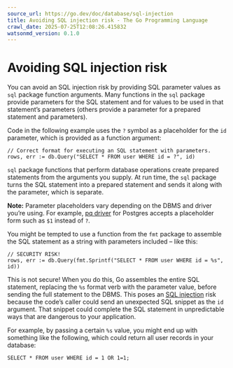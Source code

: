 ```yaml
---
source_url: https://go.dev/doc/database/sql-injection
title: Avoiding SQL injection risk - The Go Programming Language
crawl_date: 2025-07-25T12:08:26.415832
watsonmd_version: 0.1.0
---
```


# Avoiding SQL injection risk

You can avoid an SQL injection risk by providing SQL parameter values as `sql` package function arguments. Many functions in the `sql` package provide parameters for the SQL statement and for values to be used in that statement’s parameters (others provide a parameter for a prepared statement and parameters).

Code in the following example uses the `?` symbol as a placeholder for the `id` parameter, which is provided as a function argument:
    
    
    // Correct format for executing an SQL statement with parameters.
    rows, err := db.Query("SELECT * FROM user WHERE id = ?", id)
    

`sql` package functions that perform database operations create prepared statements from the arguments you supply. At run time, the `sql` package turns the SQL statement into a prepared statement and sends it along with the parameter, which is separate.

**Note:** Parameter placeholders vary depending on the DBMS and driver you’re using. For example, [pq driver](https://pkg.go.dev/github.com/lib/pq) for Postgres accepts a placeholder form such as `$1` instead of `?`.

You might be tempted to use a function from the `fmt` package to assemble the SQL statement as a string with parameters included – like this:
    
    
    // SECURITY RISK!
    rows, err := db.Query(fmt.Sprintf("SELECT * FROM user WHERE id = %s", id))
    

This is not secure! When you do this, Go assembles the entire SQL statement, replacing the `%s` format verb with the parameter value, before sending the full statement to the DBMS. This poses an [SQL injection](https://en.wikipedia.org/wiki/SQL_injection) risk because the code’s caller could send an unexpected SQL snippet as the `id` argument. That snippet could complete the SQL statement in unpredictable ways that are dangerous to your application.

For example, by passing a certain `%s` value, you might end up with something like the following, which could return all user records in your database:
    
    
    SELECT * FROM user WHERE id = 1 OR 1=1;